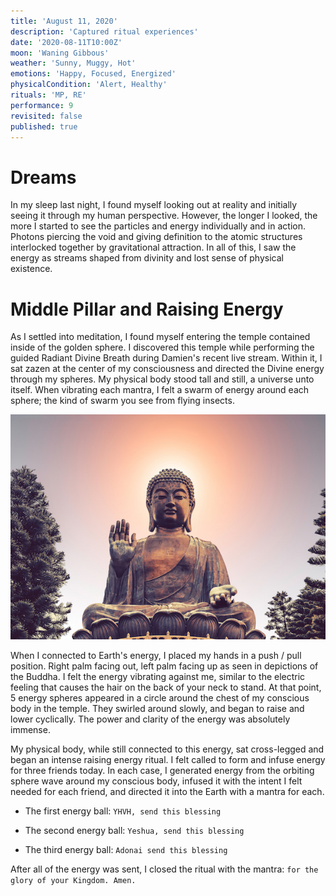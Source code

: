 ```yaml
---
title: 'August 11, 2020'
description: 'Captured ritual experiences'
date: '2020-08-11T10:00Z'
moon: 'Waning Gibbous'
weather: 'Sunny, Muggy, Hot'
emotions: 'Happy, Focused, Energized'
physicalCondition: 'Alert, Healthy'
rituals: 'MP, RE'
performance: 9
revisited: false
published: true
---
```


# Dreams

In my sleep last night, I found myself looking out at reality and initially seeing it through my human perspective. However, the longer I looked, the more I started to see the particles and energy individually and in action. Photons piercing the void and giving definition to the atomic structures interlocked together by gravitational attraction. In all of this, I saw the energy as streams shaped from divinity and lost sense of physical existence.

# Middle Pillar and Raising Energy

As I settled into meditation, I found myself entering the temple contained inside of the golden sphere. I discovered this temple while performing the guided Radiant Divine Breath during Damien's recent live stream. Within it, I sat zazen at the center of my consciousness and directed the Divine energy through my spheres. My physical body stood tall and still, a universe unto itself. When vibrating each mantra, I felt a swarm of energy around each sphere; the kind of swarm you see from flying insects.

![the-buddha](./the-buddha.jpg)

When I connected to Earth's energy, I placed my hands in a push / pull position. Right palm facing out, left palm facing up as seen in depictions of the Buddha. I felt the energy vibrating against me, similar to the electric feeling that causes the hair on the back of your neck to stand. At that point, 5 energy spheres appeared in a circle around the chest of my conscious body in the temple. They swirled around slowly, and began to raise and lower cyclically. The power and clarity of the energy was absolutely immense.

My physical body, while still connected to this energy, sat cross-legged and began an intense raising energy ritual. I felt called to form and infuse energy for three friends today. In each case, I generated energy from the orbiting sphere wave around my conscious body, infused it with the intent I felt needed for each friend, and directed it into the Earth with a mantra for each.

* The first energy ball: `YHVH, send this blessing`

* The second energy ball: `Yeshua, send this blessing`

* The third energy ball: `Adonai send this blessing`

After all of the energy was sent, I closed the ritual with the mantra: `for the glory of your Kingdom. Amen.`